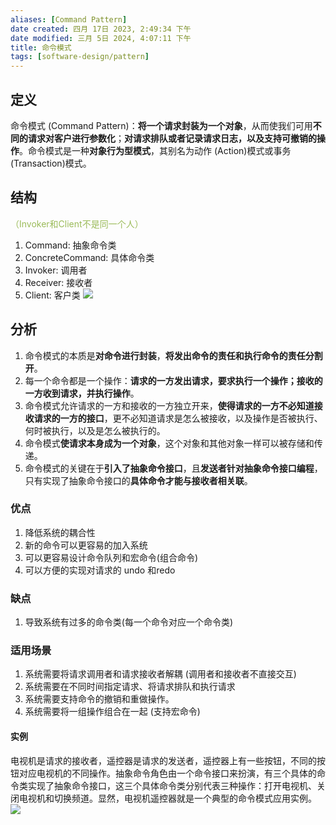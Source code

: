 ```yaml
---
aliases: [Command Pattern]
date created: 四月 17日 2023, 2:49:34 下午
date modified: 三月 5日 2024, 4:07:11 下午
title: 命令模式
tags: [software-design/pattern]
---
```


## 定义
命令模式 (Command Pattern)：**将一个请求封装为一个对象**，从而使我们可用**不同的请求对客户进行参数化**；**对请求排队或者记录请求日志，以及支持可撤销的操作**。命令模式是一种**对象行为型模式**，其别名为动作 (Action)模式或事务 (Transaction)模式。

## 结构
<font color="#9bbb59">（Invoker和Client不是同一个人）</font>
1. Command: 抽象命令类
2. ConcreteCommand: 具体命令类
3. Invoker: 调用者
4. Receiver: 接收者
5. Client: 客户类
![](https://spricoder.oss-cn-shanghai.aliyuncs.com/2021-Software-System-Design/img/lec05/7.png)

## 分析
1. 命令模式的本质是**对命令进行封装**，**将发出命令的责任和执行命令的责任分割开**。
2. 每一个命令都是一个操作：**请求的一方发出请求，要求执行一个操作；接收的一方收到请求，并执行操作**。
3. 命令模式允许请求的一方和接收的一方独立开来，**使得请求的一方不必知道接收请求的一方的接口**，更不必知道请求是怎么被接收，以及操作是否被执行、何时被执行，以及是怎么被执行的。
4. 命令模式**使请求本身成为一个对象**，这个对象和其他对象一样可以被存储和传递。
5. 命令模式的关键在于**引入了抽象命令接口**，且**发送者针对抽象命令接口编程**，只有实现了抽象命令接口的**具体命令才能与接收者相关联**。

### 优点
1.  降低系统的耦合性
2.  新的命令可以更容易的加入系统
3.  可以更容易设计命令队列和宏命令(组合命令)
4.  可以方便的实现对请求的 undo 和redo

### 缺点
1. 导致系统有过多的命令类(每一个命令对应一个命令类)

### 适用场景
1. 系统需要将请求调用者和请求接收者解耦 (调用者和接收者不直接交互)
2. 系统需要在不同时间指定请求、将请求排队和执行请求
3. 系统需要支持命令的撤销和重做操作。
4. 系统需要将一组操作组合在一起 (支持宏命令)

#### 实例
电视机是请求的接收者，遥控器是请求的发送者，遥控器上有一些按钮，不同的按钮对应电视机的不同操作。抽象命令角色由一个命令接口来扮演，有三个具体的命令类实现了抽象命令接口，这三个具体命令类分别代表三种操作：打开电视机、关闭电视机和切换频道。显然，电视机遥控器就是一个典型的命令模式应用实例。
![](https://spricoder.oss-cn-shanghai.aliyuncs.com/2021-Software-System-Design/img/lec05/9.png)